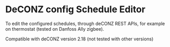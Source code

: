 # DeCONZ config Schedule Editor

To edit the configured schedules, through deCONZ REST APIs, for example on thermostat (tested on Danfoss Ally zigbee). 

Compatible with deCONZ version 2.18 (not tested with other versions)